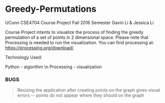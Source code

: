 # Greedy-Permutations
UConn CSE4704 Course Project
Fall 2016 Semester
Gavin Li & Jessica Li

Course Project intents to visualize the process of finding the greedy permutation of a set of points in 2 dimensional space.
Please note that Processing is needed to run the visualization. You can find processing at: https://processing.org/download/

Technology Used:

Python - algorithm \n
Processing - visualization


### BUGS ###
> Resizing the application after creating points on the graph gives visual errors -- points do not appear where they should
on the graph
